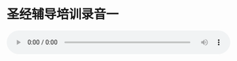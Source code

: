 # 圣经辅导培训录音一

<audio style="width: 100%;" preload="false" controls controlslist="nodownload"><source src="//cdn.simai.ml/audio/mp3/old/12249.mp3" type="audio/mpeg">Your browser does not support the audio element.</audio>


